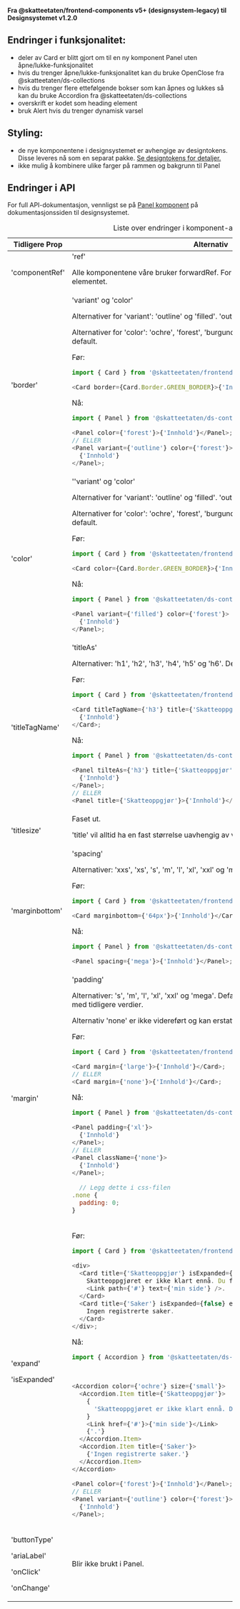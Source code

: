**Fra @skatteetaten/frontend-components v5+ (designsystem-legacy) til Designsystemet v1.2.0**

## Endringer i funksjonalitet:

- deler av Card er blitt gjort om til en ny komponent Panel uten åpne/lukke-funksjonalitet
- hvis du trenger åpne/lukke-funksjonalitet kan du bruke OpenClose fra @skatteetaten/ds-collections
- hvis du trenger flere ettefølgende bokser som kan åpnes og lukkes så kan du bruke Accordion fra @skatteetaten/ds-collections
- overskrift er kodet som heading element
- bruk Alert hvis du trenger dynamisk varsel

## Styling:

- de nye komponentene i designsystemet er avhengige av designtokens. Disse leveres nå som en separat pakke. <a class="brodtekst-link" href="#section-designtokens-deprecated">Se designtokens for detaljer.</a>
- ikke mulig å kombinere ulike farger på rammen og bakgrunn til Panel

## Endringer i API

For full API-dokumentasjon, vennligst se på <a class="brodtekst-link" href="https://www.skatteetaten.no/stilogtone/designsystemet/komponenter/panel/">Panel komponent</a> på dokumentasjonssiden til designsystemet.

<div class="migration-tabell">
<table>
<caption>Liste over endringer i komponent-api'et</caption>
<thead><tr><th>Tidligere Prop</th><th>Alternativ</th></tr></thead>
<tbody>
<tr>
<td>'componentRef'</td>
<td>'ref'

Alle komponentene våre bruker forwardRef. For komponent sendes ref til div-elementet.

</td>
</tr>
<tr>
<td>'border'</td>
<td>'variant' og 'color'

Alternativer for 'variant': 'outline' og 'filled'. 'outline' er default.

Alternativer for 'color': 'ochre', 'forest', 'burgundy', 'denim', 'graphite'. 'ochre' er default.

Før:

```javascript static
import { Card } from '@skatteetaten/frontend-components/Card';

<Card border={Card.Border.GREEN_BORDER}>{'Innhold'}</Card>;
```

Nå:

```js static
import { Panel } from '@skatteetaten/ds-content';

<Panel color={'forest'}>{'Innhold'}</Panel>;
// ELLER
<Panel variant={'outline'} color={'forest'}>
  {'Innhold'}
</Panel>;
```

</td>
</tr>
<tr>
<td>'color'</td>
<td>''variant' og 'color'

Alternativer for 'variant': 'outline' og 'filled'. 'outline' er default.

Alternativer for 'color': 'ochre', 'forest', 'burgundy', 'denim', 'graphite'. 'ochre' er default.

Før:

```javascript static
import { Card } from '@skatteetaten/frontend-components/Card';

<Card color={Card.Border.GREEN_BORDER}>{'Innhold'}</Card>;
```

Nå:

```js static
import { Panel } from '@skatteetaten/ds-content';

<Panel variant={'filled'} color={'forest'}>
  {'Innhold'}
</Panel>;
```

</td>
</tr>
<tr>
<td>'titleTagName'</td>
<td>'titleAs'

Alternativer: 'h1', 'h2', 'h3', 'h4', 'h5' og 'h6'. Default er 'h3'.

Før:

```javascript static
import { Card } from '@skatteetaten/frontend-components/Card';

<Card titleTagName={'h3'} title={'Skatteoppgjør'}>
  {'Innhold'}
</Card>;
```

Nå:

```js static
import { Panel } from '@skatteetaten/ds-content';

<Panel tilteAs={'h3'} title={'Skatteoppgjør'}>
  {'Innhold'}
</Panel>;
// ELLER
<Panel title={'Skatteoppgjør'}>{'Innhold'}</Panel>;
```

</td>
</tr>
<tr>
<td>'titlesize'</td>
<td>Faset ut.

'title' vil alltid ha en fast størrelse uavhengig av verdien til 'tilteAs'.

</td>
</tr>
<tr>
<td>'marginbottom'</td>
<td>'spacing'

Alternativer: 'xxs', 'xs', 's', 'm', 'l', 'xl', 'xxl' og 'mega'. Default er 'xxs'.

Før:

```javascript static
import { Card } from '@skatteetaten/frontend-components/Card';

<Card marginbottom={'64px'}>{'Innhold'}</Card>;
```

Nå:

```js static
import { Panel } from '@skatteetaten/ds-content';

<Panel spacing={'mega'}>{'Innhold'}</Panel>;
```

</td>
</tr>
<tr>
<td>'margin'</td>
<td>'padding'

Alternativer: 's', 'm', 'l', 'xl', 'xxl' og 'mega'. Default er 'xl'. Verdiene samsvarer ikke med tidligere verdier.

Alternativ 'none' er ikke videreført og kan erstattes med å bruke 'className'.

Før:

```javascript static
import { Card } from '@skatteetaten/frontend-components/Card';

<Card margin={'large'}>{'Innhold'}</Card>;
// ELLER
<Card margin={'none'}>{'Innhold'}</Card>;
```

Nå:

```js static
import { Panel } from '@skatteetaten/ds-content';

<Panel padding={'xl'}>
  {'Innhold'}
</Panel>;
// ELLER
<Panel className={'none'}>
  {'Innhold'}
</Panel>;

  // Legg dette i css-filen
.none {
  padding: 0;
}
```

</td>
</tr>
<tr>
<td>'expand'

'isExpanded'

</td>
<td>

Før:

```javascript static
import { Card } from '@skatteetaten/frontend-components/Card';

<div>
  <Card title={'Skatteoppgjør'} isExpanded={false} expand>
    Skatteoppgjøret er ikke klart ennå. Du finner flere opplysninger på{' '}
    <Link path={'#'} text={'min side'} />.
  </Card>
  <Card title={'Saker'} isExpanded={false} expand>
    Ingen registrerte saker.
  </Card>
</div>;
```

Nå:

```js static
import { Accordion } from '@skatteetaten/ds-collections';



<Accordion color={'ochre'} size={'small'}>
  <Accordion.Item title={'Skatteoppgjør'}>
    {
      'Skatteoppgjøret er ikke klart ennå. Du finner flere opplysninger på'
    }
    <Link href={'#'}>{'min side'}</Link>
    {'.'}
  </Accordion.Item>
  <Accordion.Item title={'Saker'}>
    {'Ingen registrerte saker.'}
  </Accordion.Item>
</Accordion>

<Panel color={'forest'}>{'Innhold'}</Panel>;
// ELLER
<Panel variant={'outline'} color={'forest'}>
  {'Innhold'}
</Panel>;
```

</td>
</tr>

<tr>
<td>

'buttonType'

'ariaLabel'

'onClick'

'onChange'

</td>
<td>Blir ikke brukt i Panel.</td>
</tr>
</tbody>
</table>
</div>
